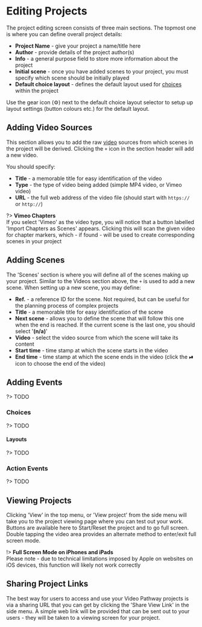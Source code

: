# Editing Projects

The project editing screen consists of three main sections. The topmost one is where you can define overall project details:

* **Project Name** - give your project a name/title here
* **Author** - provide details of the project author(s)
* **Info** - a general purpose field to store more information about the project
* **Initial scene** - once you have added scenes to your project, you must specify which scene should be initially played
* **Default choice layout** - defines the default layout used for [choices](concepts.md#choices) within the project

Use the gear icon (⚙️) next to the default choice layout selector to setup up layout settings (button colours etc.) for the default layout.

## Adding Video Sources

This section allows you to add the raw [video](concepts.md#videos) sources from which scenes in the project will be derived. Clicking the `+` icon in the section header will add a new video.

You should specify:

* **Title** - a memorable title for easy identification of the video
* **Type** - the type of video being added (simple MP4 video, or Vimeo video)
* **URL** - the full web address of the video file (should start with `https://` or `http://`)

?> **Vimeo Chapters**<br>
If you select 'Vimeo' as the video type, you will notice that a button labelled 'Import Chapters as Scenes' appears. Clicking this will scan the given video for chapter markers, which - if found - will be used to create corresponding scenes in your project


## Adding Scenes

The 'Scenes' section is where you will define all of the scenes making up your project. Similar to the Videos section above, the `+` is used to add a new scene. When setting up a new scene, you may define:

* **Ref.** - a reference ID for the scene. Not required, but can be useful for the planning process of complex projects
* **Title** - a memorable title for easy identification of the scene
* **Next scene** - allows you to define the scene that will follow this one when the end is reached. If the current scene is the last one, you should select '**(n/a)**'
* **Video** - select the video source from which the scene will take its content
* **Start time** - time stamp at which the scene starts in the video
* **End time** - time stamp at which the scene ends in the video (click the **⏯** icon to choose the end of the video)

## Adding Events

?> TODO

### Choices

?> TODO

#### Layouts

?> TODO

### Action Events

?> TODO

## Viewing Projects

Clicking 'View' in the top menu, or 'View project' from the side menu will take you to the project viewing page where you can test out your work. Buttons are available here to Start/Reset the project and to go full screen. Double tapping the video area provides an alternate method to enter/exit full screen mode.

!> **Full Screen Mode on iPhones and iPads**<br>Please note - due to technical limitations imposed by Apple on websites on iOS devices, this function will likely not work correctly 

## Sharing Project Links

The best way for users to access and use your Video Pathway projects is via a sharing URL that you can get by clicking the 'Share View Link' in the side menu. A simple web link will be provided that can be sent out to your users - they will be taken to a viewing screen for your project.
